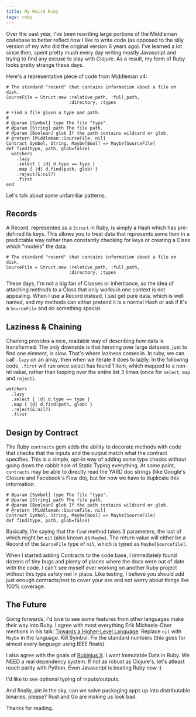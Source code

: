 ```yaml
---
title: My Weird Ruby
tags: ruby
---
```


Over the past year, I've been rewriting large portions of the Middleman codebase to better reflect how I like to write code (as opposed to the silly version of my who did the original version 6 years ago). I've learned a lot since then, spent pretty much every day writing mostly Javascript and trying to find any excuse to play with Clojure. As a result, my form of Ruby looks pretty strange these days.

Here's a representative piece of code from Middleman v4:

	# The standard "record" that contains information about a file on disk.
	SourceFile = Struct.new :relative_path, :full_path,
							:directory, :types
	
	# Find a file given a type and path.
	#
	# @param [Symbol] type The file "type".
	# @param [String] path The file path.
	# @param [Boolean] glob If the path contains wildcard or glob.
	# @return [Middleman::SourceFile, nil]
	Contract Symbol, String, Maybe[Bool] => Maybe[SourceFile]
	def find(type, path, glob=false)
	  watchers
	    .lazy
	    .select { |d| d.type == type }
	    .map { |d| d.find(path, glob) }
	    .reject(&:nil?)
	    .first
	end

Let's talk about some unfamiliar patterns.

## Records

A Record, represented as a `Struct` in Ruby, is simply a Hash which has pre-defined its keys. This allows you to treat data that represents some item in a predictable way rather than constantly checking for keys or creating a Class which "models" the data.

	# The standard "record" that contains information about a file on disk.
	SourceFile = Struct.new :relative_path, :full_path,
							:directory, :types

These days, I'm not a big fan of Classes or inheritance, so the idea of attaching methods to a Class that only works in one context is not appealing. When I use a Record instead, I just get pure data, which is well named, and my methods can either pretend it is a normal Hash or ask if it's a `SourceFile` and do something special.

## Laziness & Chaining

Chaining provides a nice, readable way of describing how data is transformed. The only downside is that iterating over large datasets, just to find one element, is slow. That's where laziness comes in. In ruby, we can call `.lazy` on an array, then when we iterate it does to lazily. In the following code, `.first` will run once select has found 1 item, which mapped to a non-nil value, rather than looping over the entire list 3 times (once for `select`, `map` and `reject`).
	
	watchers
	  .lazy
	  .select { |d| d.type == type }
	  .map { |d| d.find(path, glob) }
	  .reject(&:nil?)
	  .first

## Design by Contract

The Ruby `contracts` gem adds the ability to decorate methods with code that checks that the inputs and the output match what the contract specifies. This is a simple, opt-in way of adding some type checks without going down the rabbit hole of Static Typing everything. At some point, `contracts` may be able to directly read the YARD doc strings (like Google's Closure and Facebook's Flow do), but for now we have to duplicate this information:

	# @param [Symbol] type The file "type".
	# @param [String] path The file path.
	# @param [Boolean] glob If the path contains wildcard or glob.
	# @return [Middleman::SourceFile, nil]
	Contract Symbol, String, Maybe[Bool] => Maybe[SourceFile]
	def find(type, path, glob=false)

Basically, I'm saying that the `find` method takes 3 parameters, the last of which might be `nil` (also known as `Maybe`). The return value will either be a Record of the `SourceFile` type of `nil`, which is typed as `Maybe[Sourcefile]`.

When I started adding Contracts to the code base, I immediately found dozens of tiny bugs and plenty of places where the docs were out of date with the code. I can't see myself ever working on another Ruby project without this type safety net in place. Like testing, I believe you should add just enough contracts/test to cover your ass and not worry about things like 100% coverage.

## The Future

Going forwards, I'd love to see some features from other languages make their way into Ruby. I agree with most everything Erik Michaels-Ober mentions in his talk: [Towards a Higher-Level Language](https://rubyconf.eventer.com/rubyconf-australia-2015-1223/towards-a-higher-level-language-by-erik-michaels-ober-1746). Replace `nil` with `Maybe` in the language. Kill Symbol. Fix the standard numbers (this goes for almost every language using IEEE floats).

I also agree with the goals of [Rubinius X](http://x.rubini.us). I want Immutable Data in Ruby. We NEED a real dependency system. If not as robust as Clojure's, let's atleast reach parity with Python. Even Javascript is beating Ruby now :(

I'd like to see optional typing of inputs/outputs.

And finally, pie in the sky, can we solve packaging apps up into distributable binaries, please? Rust and Go are making us look bad.

Thanks for reading.